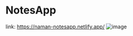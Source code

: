 # NotesApp
link: https://naman-notesapp.netlify.app/
![image](https://github.com/AbhinavNaman/NoteApp/assets/93396109/a970e477-8654-49fe-b7fe-ba7f6c25170f)
